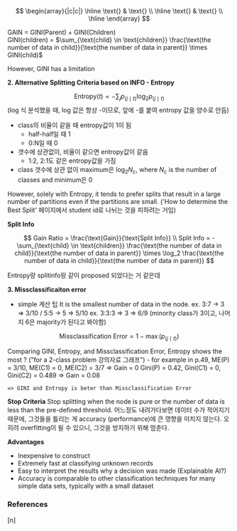 $$
\begin{array}{|c|c|}
\hline
\text{} & \text{} \\
\hline
\text{} & \text{} \\
\hline
\end{array}
$$

GAIN = GINI(Parent) + GINI(Children) \
GINI(children) = $\sum_{\text{child} \in \text{children}} \frac{\text{the number of data in child}}{\text{the number of data in parent}} \times GINI(child)$

However, GINI has a limitation

**2. Alternative Splitting Criteria based on INFO - Entropy**

$$
\text{Entropy}(t) = - \sum_{j} p_{(j \mid t)} \log_2 p_{(j \mid t)}
$$
(log 식 분석했을 때, log 값은 항상 -이므로, 앞에 -를 붙여 entropy 값을 양수로 만듬)

- class의 비율이 같을 때 entropy값이 1이 됨
    - half-half일 때 1
    - 0:N일 때 0
- 갯수에 상관없이, 비율이 같으면 entropy값이 같음
    - 1:2, 2:1도 같은 entropy값을 가짐
- class 갯수에 상관 없이 maximum은 $\log_2 N_c$, where $N_c$ is the number of classes and minimum은 0

However, solely with Entropy, it tends to prefer splits that result in a large number of partitions even if the partitions are small.
('How to determine the Best Split' 페이지에서 student id로 나뉘는 것을 피하려는 거임)

**Split Info**

$$
Gain Ratio = \frac{\text{Gain}}{\text{Split Info}} \\
Split Info = - \sum_{\text{child} \in \text{children}} \frac{\text{the number of data in child}}{\text{the number of data in parent}} \times \log_2 \frac{\text{the number of data in child}}{\text{the number of data in parent}}
$$

Entropy랑 splitinfo랑 같이 proposed 되었다는 거 같은데

**3. Missclassificaiton error**

- simple 계산 팁
    It is the smallest number of data in the node.
    ex. 3:7 -> 3 => 3/10 / 5:5 -> 5 => 5/10
    ex. 3:3:3 => 3 => 6/9 (minority class가 3이고, 나머지 6은 majority가 된다고 봐야함)

$$
\text{Missclassification Error} = 1 - \max(p_{(j \mid t)})
$$

Comparing GINI, Entropy, and Missclassification Error, Entropy shows the most ? ("for a 2-class problem 강의자료 그래프")
    - for example in p.49, ME(P) = 3/10, ME(C1) = 0, ME(C2) = 3/7 => Gain = 0
                           Gini(P) = 0.42, Gini(C1) = 0, Gini(C2) = 0.489 => Gain = 0.08

    => GINI and Entropy is beter than Missclassification Error


**Stop Criteria**
Stop splitting when the node is pure or the number of data is less than the pre-defined threshold. 어느정도 내려가다보면 데이터 수가 적어지기 때문에, 그것들을 틀리는 게 accuracy (performance)에 큰 영향을 미치지 않는다. 오히려 overfitting이 될 수 있으니, 그것을 방지하기 위해 멈춘다.

**Advantages**
- Inexpensive to construct
- Extremely fast at classifying unknown records
- Easy to interpret the results why a decision was made (Explainable AI?)
- Accuracy is comparable to other classification techniques for many simple data sets, typically with a small dataset





### References

$\tag*{}\label{n} \text{[n] }$
